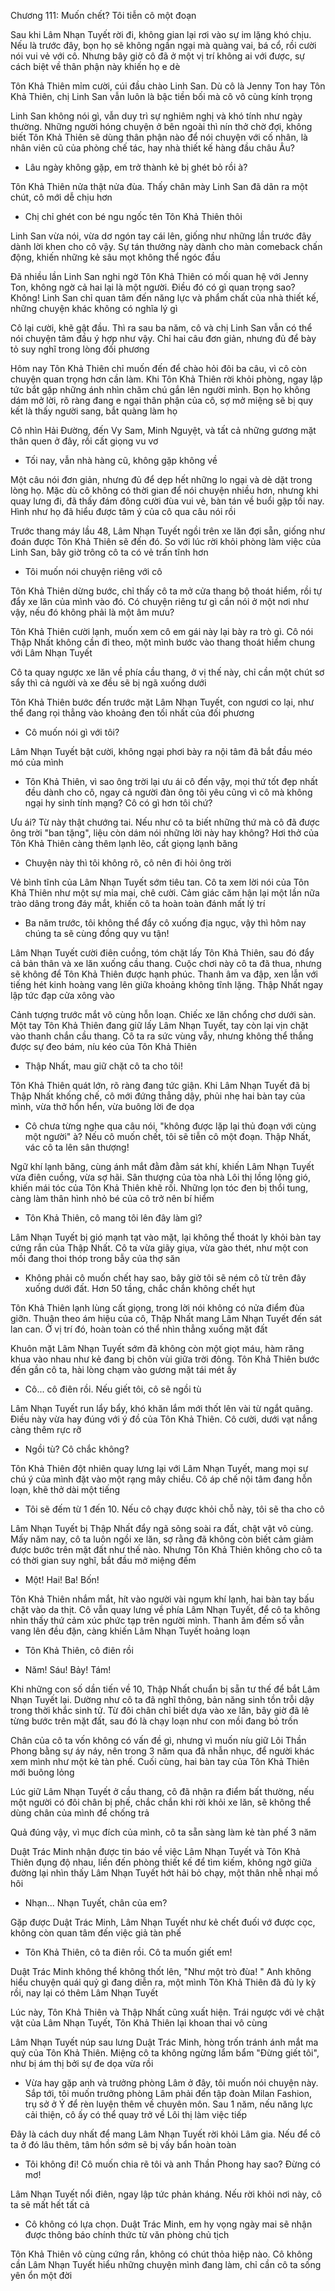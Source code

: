 




Chương 111: Muốn chết? Tôi tiễn cô một đoạn

Sau khi Lâm Nhạn Tuyết rời đi, không gian lại rơi vào sự im lặng khó chịu. Nếu là trước đây, bọn họ sẽ không ngần ngại mà quàng vai, bá cổ, rồi cười nói vui vẻ với cô. Nhưng bây giờ cô đã ở một vị trí không ai với được, sự cách biệt về thân phận này khiến họ e dè

Tôn Khả Thiên mỉm cười, cúi đầu chào Linh San. Dù cô là Jenny Ton hay Tôn Khả Thiên, chị Linh San vẫn luôn là bậc tiền bối mà cô vô cùng kính trọng

Linh San không nói gì, vẫn duy trì sự nghiêm nghị và khó tính như ngày thường. Những người hóng chuyện ở bên ngoài thì nín thở chờ đợi, không biết Tôn Khả Thiên sẽ dùng thân phận nào để nói chuyện với cố nhân, là nhân viên cũ của phòng chế tác, hay nhà thiết kế hàng đầu châu Âu?

- Lâu ngày không gặp, em trở thành kẻ bị ghét bỏ rồi à?

Tôn Khả Thiên nửa thật nửa đùa. Thấy chân mày Linh San đã dãn ra một chút, cô mới dễ chịu hơn

- Chị chỉ ghét con bé ngu ngốc tên Tôn Khả Thiên thôi

Linh San vừa nói, vừa dơ ngón tay cái lên, giống như những lần trước đây dành lời khen cho cô vậy. Sự tán thưởng này dành cho màn comeback chấn động, khiến những kẻ sâu mọt không thể ngóc đầu

Đã nhiều lần Linh San nghi ngờ Tôn Khả Thiên có mối quan hệ với Jenny Ton, không ngờ cả hai lại là một người. Điều đó có gì quan trọng sao? Không! Linh San chỉ quan tâm đến năng lực và phẩm chất của nhà thiết kế, những chuyện khác không có nghĩa lý gì

Cô lại cười, khẽ gật đầu. Thì ra sau ba năm, cô và chị Linh San vẫn có thể nói chuyện tâm đầu ý hợp như vậy. Chỉ hai câu đơn giản, nhưng đủ để bày tỏ suy nghĩ trong lòng đối phương

Hôm nay Tôn Khả Thiên chỉ muốn đến để chào hỏi đôi ba câu, vì cô còn chuyện quan trọng hơn cần làm. Khi Tôn Khả Thiên rời khỏi phòng, ngay lập tức bắt gặp những ánh nhìn chăm chú gắn lên người mình. Bọn họ không dám mở lời, rõ ràng đang e ngại thân phận của cô, sợ mở miệng sẽ bị quy kết là thấy người sang, bắt quàng làm họ

Cô nhìn Hải Đường, đến Vy Sam, Minh Nguyệt, và tất cả những gương mặt thân quen ở đây, rồi cất giọng vu vơ

- Tối nay, vẫn nhà hàng cũ, không gặp không về

Một câu nói đơn giản, nhưng đủ để dẹp hết những lo ngại và dè dặt trong lòng họ. Mặc dù cô không có thời gian để nói chuyện nhiều hơn, nhưng khi quay lưng đi, đã thấy đám đông cười đùa vui vẻ, bàn tán về buổi gặp tối nay. Hình như họ đã hiểu được tâm ý của cô qua câu nói rồi


Trước thang máy lầu 48, Lâm Nhạn Tuyết ngồi trên xe lăn đợi sẵn, giống như đoán được Tôn Khả Thiên sẽ đến đó. So với lúc rời khỏi phòng làm việc của Linh San, bây giờ trông cô ta có vẻ trấn tĩnh hơn

- Tôi muốn nói chuyện riêng với cô

Tôn Khả Thiên dừng bước, chỉ thấy cô ta mở cửa thang bộ thoát hiểm, rồi tự đẩy xe lăn của mình vào đó. Có chuyện riêng tư gì cần nói ở một nơi như vậy, nếu đó không phải là một âm mưu?

Tôn Khả Thiên cười lạnh, muốn xem cô em gái này lại bày ra trò gì. Cô nói Thập Nhất không cần đi theo, một mình bước vào thang thoát hiểm chung với Lâm Nhạn Tuyết

Cô ta quay ngược xe lăn về phía cầu thang, ở vị thế này, chỉ cần một chút sơ sẩy thì cả người và xe đều sẽ bị ngã xuống dưới

Tôn Khả Thiên bước đến trước mặt Lâm Nhạn Tuyết, con ngươi co lại, như thể đang rọi thẳng vào khoảng đen tối nhất của đối phương

- Cô muốn nói gì với tôi?

Lâm Nhạn Tuyết bật cười, không ngại phơi bày ra nội tâm đã bắt đầu méo mó của mình

- Tôn Khả Thiên, vì sao ông trời lại ưu ái cô đến vậy, mọi thứ tốt đẹp nhất đều dành cho cô, ngay cả người đàn ông tôi yêu cũng vì cô mà không ngại hy sinh tính mạng? Cô có gì hơn tôi chứ?

Ưu ái? Từ này thật chướng tai. Nếu như cô ta biết những thứ mà cô đã được ông trời "ban tặng", liệu còn dám nói những lời này hay không? Hơi thở của Tôn Khả Thiên càng thêm lạnh lẽo, cất giọng lạnh băng

- Chuyện này thì tôi không rõ, cô nên đi hỏi ông trời

Vẻ bình tĩnh của Lâm Nhạn Tuyết sớm tiêu tan. Cô ta xem lời nói của Tôn Khả Thiên như một sự mỉa mai, chê cười. Cảm giác căm hận lại một lần nữa trào dâng trong đáy mắt, khiến cô ta hoàn toàn đánh mất lý trí

- Ba năm trước, tôi không thể đẩy cô xuống địa ngục, vậy thì hôm nay chúng ta sẽ cùng đồng quy vu tận!

Lâm Nhạn Tuyết cười điên cuồng, tóm chặt lấy Tôn Khả Thiên, sau đó đẩy cả bản thân và xe lăn xuống cầu thang. Cuộc chơi này cô ta đã thua, nhưng sẽ không để Tôn Khả Thiên được hạnh phúc. Thanh âm va đập, xen lẫn với tiếng hét kinh hoàng vang lên giữa khoảng không tĩnh lặng. Thập Nhất ngay lập tức đạp cửa xông vào

Cảnh tượng trước mắt vô cùng hỗn loạn. Chiếc xe lăn chổng chơ dưới sàn. Một tay Tôn Khả Thiên đang giữ lấy Lâm Nhạn Tuyết, tay còn lại vịn chặt vào thanh chắn cầu thang. Cô ta ra sức vùng vẫy, nhưng không thể thắng được sự đeo bám, níu kéo của Tôn Khả Thiên

- Thập Nhất, mau giữ chặt cô ta cho tôi!

Tôn Khả Thiên quát lớn, rõ ràng đang tức giận. Khi Lâm Nhạn Tuyết đã bị Thập Nhất khống chế, cô mới đứng thẳng dậy, phủi nhẹ hai bàn tay của mình, vừa thở hổn hển, vừa buông lời đe dọa

- Cô chưa từng nghe qua câu nói, "không được lặp lại thủ đoạn với cùng một người" à? Nếu cô muốn chết, tôi sẽ tiễn cô một đoạn. Thập Nhất, vác cô ta lên sân thượng!

Ngữ khí lạnh băng, cùng ánh mắt đằm đằm sát khí, khiến Lâm Nhạn Tuyết vừa điên cuồng, vừa sợ hãi. Sân thượng của tòa nhà Lôi thị lồng lộng gió, khiến mái tóc của Tôn Khả Thiên khẽ rối. Những lọn tóc đen bị thổi tung, càng làm thân hình nhỏ bé của cô trở nên bí hiểm


- Tôn Khả Thiên, cô mang tôi lên đây làm gì?

Lâm Nhạn Tuyết bị gió mạnh tạt vào mặt, lại không thể thoát ly khỏi bàn tay cứng rắn của Thập Nhất. Cô ta vừa giãy giụa, vừa gào thét, như một con mồi đang thoi thóp trong bẫy của thợ săn

- Không phải cô muốn chết hay sao, bây giờ tôi sẽ ném cô từ trên đây xuống dưới đất. Hơn 50 tầng, chắc chắn không chết hụt

Tôn Khả Thiên lạnh lùng cất giọng, trong lời nói không có nửa điểm đùa giỡn. Thuận theo ám hiệu của cô, Thập Nhất mang Lâm Nhạn Tuyết đến sát lan can. Ở vị trí đó, hoàn toàn có thể nhìn thẳng xuống mặt đất

Khuôn mặt Lâm Nhạn Tuyết sớm đã không còn một giọt máu, hàm răng khua vào nhau như kẻ đang bị chôn vùi giữa trời đông. Tôn Khả Thiên bước đến gần cô ta, hài lòng chạm vào gương mặt tái mét ấy

- Cô... cô điên rồi. Nếu giết tôi, cô sẽ ngồi tù

Lâm Nhạn Tuyết run lẩy bẩy, khó khăn lắm mới thốt lên vài từ ngắt quãng. Điều này vừa hay đúng với ý đồ của Tôn Khả Thiên. Cô cười, dưới vạt nắng càng thêm rực rỡ

- Ngồi tù? Cô chắc không?

Tôn Khả Thiên đột nhiên quay lưng lại với Lâm Nhạn Tuyết, mang mọi sự chú ý của mình đặt vào một rạng mây chiều. Cô áp chế nội tâm đang hỗn loạn, khẽ thở dài một tiếng

- Tôi sẽ đếm từ 1 đến 10. Nếu cô chạy được khỏi chỗ này, tôi sẽ tha cho cô

Lâm Nhạn Tuyết bị Thập Nhất đẩy ngã sõng soài ra đất, chật vật vô cùng. Mấy năm nay, cô ta luôn ngồi xe lăn, sợ rằng đã không còn biết cảm giảm được bước trên mặt đất như thế nào. Nhưng Tôn Khả Thiên không cho cô ta có thời gian suy nghĩ, bắt đầu mở miệng đếm

- Một! Hai! Ba! Bốn!

Tôn Khả Thiên nhắm mắt, hít vào người vài ngụm khí lạnh, hai bàn tay bấu chặt vào da thịt. Cô vẫn quay lưng về phía Lâm Nhạn Tuyết, để cô ta không nhìn thấy thứ cảm xúc phức tạp trên người mình. Thanh âm đếm số vẫn vang lên đều đặn, càng khiến Lâm Nhạn Tuyết hoảng loạn

- Tôn Khả Thiên, cô điên rồi

- Năm! Sáu! Bảy! Tám!

Khi những con số dần tiến về 10, Thập Nhất chuẩn bị sẵn tư thế để bắt Lâm Nhạn Tuyết lại. Dường như cô ta đã nghĩ thông, bản năng sinh tồn trỗi dậy trong thời khắc sinh tử. Từ đôi chân chỉ biết dựa vào xe lăn, bây giờ đã lê từng bước trên mặt đất, sau đó là chạy loạn như con mồi đang bỏ trốn

Chân của cô ta vốn không có vấn đề gì, nhưng vì muốn níu giữ Lôi Thần Phong bằng sự áy náy, nên trong 3 năm qua đã nhẫn nhục, để người khác xem mình như một kẻ tàn phế. Cuối cùng, hai bàn tay của Tôn Khả Thiên mới buông lỏng

Lúc giữ Lâm Nhạn Tuyết ở cầu thang, cô đã nhận ra điểm bất thường, nếu một người có đôi chân bị phế, chắc chắn khi rời khỏi xe lăn, sẽ không thể dùng chân của mình để chống trả

Quả đúng vậy, vì mục đích của mình, cô ta sẵn sàng làm kẻ tàn phế 3 năm


Duật Trác Minh nhận được tin báo về việc Lâm Nhạn Tuyết và Tôn Khả Thiên đụng độ nhau, liền đến phòng thiết kế để tìm kiếm, không ngờ giữa đường lại nhìn thấy Lâm Nhạn Tuyết hớt hải bỏ chạy, một thân nhễ nhại mồ hôi

- Nhạn... Nhạn Tuyết, chân của em?

Gặp được Duật Trác Minh, Lâm Nhạn Tuyết như kẻ chết đuối vớ được cọc, không còn quan tâm đến việc giả tàn phế

- Tôn Khả Thiên, cô ta điên rồi. Cô ta muốn giết em!

Duật Trác Minh không thể không thốt lên, "Như một trò đùa! " Anh không hiểu chuyện quái quỷ gì đang diễn ra, một mình Tôn Khả Thiên đã đủ ly kỳ rồi, nay lại có thêm Lâm Nhạn Tuyết

Lúc này, Tôn Khả Thiên và Thập Nhất cũng xuất hiện. Trái ngược với vẻ chật vật của Lâm Nhạn Tuyết, Tôn Khả Thiên lại khoan thai vô cùng

Lâm Nhạn Tuyết núp sau lưng Duật Trác Minh, hòng trốn tránh ánh mắt ma quỷ của Tôn Khả Thiên. Miệng cô ta không ngừng lẩm bẩm "Đừng giết tôi", như bị ám thị bởi sự đe dọa vừa rồi

- Vừa hay gặp anh và trưởng phòng Lâm ở đây, tôi muốn nói chuyện này. Sắp tới, tôi muốn trưởng phòng Lâm phải đến tập đoàn Milan Fashion, trụ sở ở Ý để rèn luyện thêm về chuyên môn. Sau 1 năm, nếu năng lực cải thiện, cô ấy có thể quay trở về Lôi thị làm việc tiếp

Đây là cách duy nhất để mang Lâm Nhạn Tuyết rời khỏi Lâm gia. Nếu để cô ta ở đó lâu thêm, tâm hồn sớm sẽ bị vấy bẩn hoàn toàn

- Tôi không đi! Cô muốn chia rẽ tôi và anh Thần Phong hay sao? Đừng có mơ!

Lâm Nhạn Tuyết nổi điên, ngay lập tức phản kháng. Nếu rời khỏi nơi này, cô ta sẽ mất hết tất cả

- Cô không có lựa chọn. Duật Trác Minh, em hy vọng ngày mai sẽ nhận được thông báo chính thức từ văn phòng chủ tịch

Tôn Khả Thiên vô cùng cứng rắn, không có chút thỏa hiệp nào. Cô không cần Lâm Nhạn Tuyết hiểu những chuyện mình đang làm, chỉ cần cô ta sống yên ổn một đời




